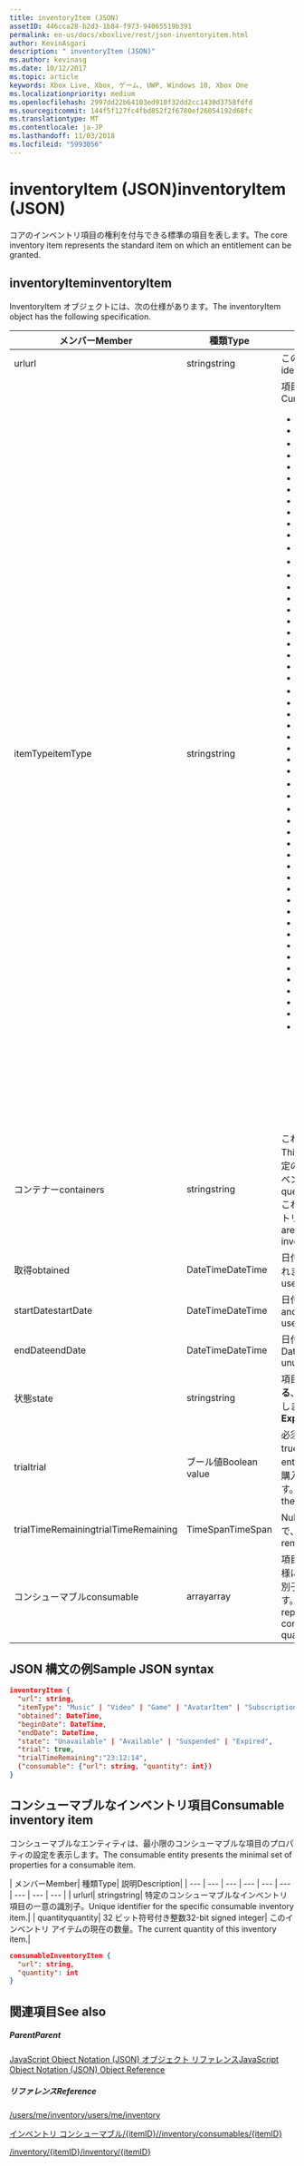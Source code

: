 ```yaml
---
title: inventoryItem (JSON)
assetID: 446cca28-b2d3-1b84-f973-94065519b391
permalink: en-us/docs/xboxlive/rest/json-inventoryitem.html
author: KevinAsgari
description: " inventoryItem (JSON)"
ms.author: kevinasg
ms.date: 10/12/2017
ms.topic: article
keywords: Xbox Live, Xbox, ゲーム, UWP, Windows 10, Xbox One
ms.localizationpriority: medium
ms.openlocfilehash: 2997dd22b64103ed910f32dd2cc1430d3758fdfd
ms.sourcegitcommit: 144f5f127fc4fbd852f2f6780ef26054192d68fc
ms.translationtype: MT
ms.contentlocale: ja-JP
ms.lasthandoff: 11/03/2018
ms.locfileid: "5993056"
---
```

# <a name="inventoryitem-json"></a><span data-ttu-id="fc4e3-104">inventoryItem (JSON)</span><span class="sxs-lookup"><span data-stu-id="fc4e3-104">inventoryItem (JSON)</span></span>
<span data-ttu-id="fc4e3-105">コアのインベントリ項目の権利を付与できる標準の項目を表します。</span><span class="sxs-lookup"><span data-stu-id="fc4e3-105">The core inventory item represents the standard item on which an entitlement can be granted.</span></span>
<a id="ID4EN"></a>


## <a name="inventoryitem"></a><span data-ttu-id="fc4e3-106">inventoryItem</span><span class="sxs-lookup"><span data-stu-id="fc4e3-106">inventoryItem</span></span>

<span data-ttu-id="fc4e3-107">InventoryItem オブジェクトには、次の仕様があります。</span><span class="sxs-lookup"><span data-stu-id="fc4e3-107">The inventoryItem object has the following specification.</span></span>

| <span data-ttu-id="fc4e3-108">メンバー</span><span class="sxs-lookup"><span data-stu-id="fc4e3-108">Member</span></span>| <span data-ttu-id="fc4e3-109">種類</span><span class="sxs-lookup"><span data-stu-id="fc4e3-109">Type</span></span>| <span data-ttu-id="fc4e3-110">説明</span><span class="sxs-lookup"><span data-stu-id="fc4e3-110">Description</span></span>|
| --- | --- | --- |
| <span data-ttu-id="fc4e3-111">url</span><span class="sxs-lookup"><span data-stu-id="fc4e3-111">url</span></span>| <span data-ttu-id="fc4e3-112">string</span><span class="sxs-lookup"><span data-stu-id="fc4e3-112">string</span></span>| <span data-ttu-id="fc4e3-113">この特定のインベントリ項目の一意の識別子。</span><span class="sxs-lookup"><span data-stu-id="fc4e3-113">Unique identifier for this specific inventory item.</span></span>|
| <span data-ttu-id="fc4e3-114">itemType</span><span class="sxs-lookup"><span data-stu-id="fc4e3-114">itemType</span></span>| <span data-ttu-id="fc4e3-115">string</span><span class="sxs-lookup"><span data-stu-id="fc4e3-115">string</span></span>| <span data-ttu-id="fc4e3-116">項目の種類です。</span><span class="sxs-lookup"><span data-stu-id="fc4e3-116">Type of the item.</span></span> <span data-ttu-id="fc4e3-117">現在の値します。</span><span class="sxs-lookup"><span data-stu-id="fc4e3-117">Current values are</span></span> <ul><li><b><span data-ttu-id="fc4e3-118">Unknown</span><span class="sxs-lookup"><span data-stu-id="fc4e3-118">Unknown</span></span></b></li><li><b><span data-ttu-id="fc4e3-119">Game</span><span class="sxs-lookup"><span data-stu-id="fc4e3-119">Game</span></span></b></li><li><b><span data-ttu-id="fc4e3-120">映画</span><span class="sxs-lookup"><span data-stu-id="fc4e3-120">Movie</span></span></b></li><li> <b><span data-ttu-id="fc4e3-121">TVShow</span><span class="sxs-lookup"><span data-stu-id="fc4e3-121">TVShow</span></span></b></li><li><b><span data-ttu-id="fc4e3-122">MusicVideo</span><span class="sxs-lookup"><span data-stu-id="fc4e3-122">MusicVideo</span></span></b></li><li><b><span data-ttu-id="fc4e3-123">GameTrial</span><span class="sxs-lookup"><span data-stu-id="fc4e3-123">GameTrial</span></span></b></li><li><b><span data-ttu-id="fc4e3-124">ViralVideo</span><span class="sxs-lookup"><span data-stu-id="fc4e3-124">ViralVideo</span></span></b></li><li><b><span data-ttu-id="fc4e3-125">TVEpisode</span><span class="sxs-lookup"><span data-stu-id="fc4e3-125">TVEpisode</span></span></b></li><li><b><span data-ttu-id="fc4e3-126">TVSeason</span><span class="sxs-lookup"><span data-stu-id="fc4e3-126">TVSeason</span></span></b></li><li><b><span data-ttu-id="fc4e3-127">TVSeries</span><span class="sxs-lookup"><span data-stu-id="fc4e3-127">TVSeries</span></span></b></li><li><b><span data-ttu-id="fc4e3-128">VideoPreview</span><span class="sxs-lookup"><span data-stu-id="fc4e3-128">VideoPreview</span></span></b></li><li><b><span data-ttu-id="fc4e3-129">ポスター</span><span class="sxs-lookup"><span data-stu-id="fc4e3-129">Poster</span></span></b></li><li><b><span data-ttu-id="fc4e3-130">ポッド キャスト</span><span class="sxs-lookup"><span data-stu-id="fc4e3-130">Podcast</span></span></b></li><li><b><span data-ttu-id="fc4e3-131">画像</span><span class="sxs-lookup"><span data-stu-id="fc4e3-131">Image</span></span></b></li><li><b><span data-ttu-id="fc4e3-132">BoxArt</span><span class="sxs-lookup"><span data-stu-id="fc4e3-132">BoxArt</span></span></b></li><li><b><span data-ttu-id="fc4e3-133">ArtistPicture</span><span class="sxs-lookup"><span data-stu-id="fc4e3-133">ArtistPicture</span></span></b></li><li><b><span data-ttu-id="fc4e3-134">GameContent</span><span class="sxs-lookup"><span data-stu-id="fc4e3-134">GameContent</span></span></b></li><li><b><span data-ttu-id="fc4e3-135">GameDemo</span><span class="sxs-lookup"><span data-stu-id="fc4e3-135">GameDemo</span></span></b></li><li><b><span data-ttu-id="fc4e3-136">Theme</span><span class="sxs-lookup"><span data-stu-id="fc4e3-136">Theme</span></span></b></li><li><b><span data-ttu-id="fc4e3-137">XboxOriginalGame</span><span class="sxs-lookup"><span data-stu-id="fc4e3-137">XboxOriginalGame</span></span></b></li><li><b><span data-ttu-id="fc4e3-138">GamerTile</span><span class="sxs-lookup"><span data-stu-id="fc4e3-138">GamerTile</span></span></b></li><li><b><span data-ttu-id="fc4e3-139">ArcadeGame</span><span class="sxs-lookup"><span data-stu-id="fc4e3-139">ArcadeGame</span></span></b></li><li><b><span data-ttu-id="fc4e3-140">GameConsumable</span><span class="sxs-lookup"><span data-stu-id="fc4e3-140">GameConsumable</span></span></b></li><li><b><span data-ttu-id="fc4e3-141">アルバム</span><span class="sxs-lookup"><span data-stu-id="fc4e3-141">Album</span></span></b></li><li><b><span data-ttu-id="fc4e3-142">AlbumDisc</span><span class="sxs-lookup"><span data-stu-id="fc4e3-142">AlbumDisc</span></span></b></li><li><b><span data-ttu-id="fc4e3-143">AlbumArt</span><span class="sxs-lookup"><span data-stu-id="fc4e3-143">AlbumArt</span></span></b></li><li><b><span data-ttu-id="fc4e3-144">GameVideo</span><span class="sxs-lookup"><span data-stu-id="fc4e3-144">GameVideo</span></span></b></li><li><b><span data-ttu-id="fc4e3-145">BackgroundArt</span><span class="sxs-lookup"><span data-stu-id="fc4e3-145">BackgroundArt</span></span></b></li><li><b><span data-ttu-id="fc4e3-146">TVTrailer</span><span class="sxs-lookup"><span data-stu-id="fc4e3-146">TVTrailer</span></span></b></li><li><b><span data-ttu-id="fc4e3-147">GameTrailer</span><span class="sxs-lookup"><span data-stu-id="fc4e3-147">GameTrailer</span></span></b></li><li><b><span data-ttu-id="fc4e3-148">VideoShort</span><span class="sxs-lookup"><span data-stu-id="fc4e3-148">VideoShort</span></span></b></li><li><b><span data-ttu-id="fc4e3-149">バンドル</span><span class="sxs-lookup"><span data-stu-id="fc4e3-149">Bundle</span></span></b></li><li><b><span data-ttu-id="fc4e3-150">XnaCommunityGame</span><span class="sxs-lookup"><span data-stu-id="fc4e3-150">XnaCommunityGame</span></span></b></li><li><b><span data-ttu-id="fc4e3-151">プロモーション</span><span class="sxs-lookup"><span data-stu-id="fc4e3-151">Promotional</span></span></b></li><li><b><span data-ttu-id="fc4e3-152">MovieTrailer</span><span class="sxs-lookup"><span data-stu-id="fc4e3-152">MovieTrailer</span></span></b></li><li><b><span data-ttu-id="fc4e3-153">SlideshowPreviewImage</span><span class="sxs-lookup"><span data-stu-id="fc4e3-153">SlideshowPreviewImage</span></span></b></li><li><b><span data-ttu-id="fc4e3-154">ServerBackedGames</span><span class="sxs-lookup"><span data-stu-id="fc4e3-154">ServerBackedGames</span></span></b></li><li><b><span data-ttu-id="fc4e3-155">Marketplace</span><span class="sxs-lookup"><span data-stu-id="fc4e3-155">Marketplace</span></span></b></li><li><b><span data-ttu-id="fc4e3-156">AvatarItem</span><span class="sxs-lookup"><span data-stu-id="fc4e3-156">AvatarItem</span></span></b></li><li><b><span data-ttu-id="fc4e3-157">LiveApp</span><span class="sxs-lookup"><span data-stu-id="fc4e3-157">LiveApp</span></span></b></li><li><b><span data-ttu-id="fc4e3-158">WebGame</span><span class="sxs-lookup"><span data-stu-id="fc4e3-158">WebGame</span></span></b></li><li><b><span data-ttu-id="fc4e3-159">MobileGame</span><span class="sxs-lookup"><span data-stu-id="fc4e3-159">MobileGame</span></span></b></li><li><b><span data-ttu-id="fc4e3-160">MobilePdlc</span><span class="sxs-lookup"><span data-stu-id="fc4e3-160">MobilePdlc</span></span></b></li><li><b><span data-ttu-id="fc4e3-161">MobileConsumable</span><span class="sxs-lookup"><span data-stu-id="fc4e3-161">MobileConsumable</span></span></b></li><li><b><span data-ttu-id="fc4e3-162">App</span><span class="sxs-lookup"><span data-stu-id="fc4e3-162">App</span></span></b></li><li><b><span data-ttu-id="fc4e3-163">MetroGame</span><span class="sxs-lookup"><span data-stu-id="fc4e3-163">MetroGame</span></span></b></li><li><b><span data-ttu-id="fc4e3-164">MetroGameContent</span><span class="sxs-lookup"><span data-stu-id="fc4e3-164">MetroGameContent</span></span></b></li><li><b><span data-ttu-id="fc4e3-165">MetroGameConsumable</span><span class="sxs-lookup"><span data-stu-id="fc4e3-165">MetroGameConsumable</span></span></b></li><li><b><span data-ttu-id="fc4e3-166">GameLayer</span><span class="sxs-lookup"><span data-stu-id="fc4e3-166">GameLayer</span></span></b></li><li><b><span data-ttu-id="fc4e3-167">GameActivity</span><span class="sxs-lookup"><span data-stu-id="fc4e3-167">GameActivity</span></span></b></li><li><b><span data-ttu-id="fc4e3-168">GameV2</span><span class="sxs-lookup"><span data-stu-id="fc4e3-168">GameV2</span></span></b></li><li><b><span data-ttu-id="fc4e3-169">SubscriptionV2</span><span class="sxs-lookup"><span data-stu-id="fc4e3-169">SubscriptionV2</span></span></b></li><li><b><span data-ttu-id="fc4e3-170">サブスクリプション</span><span class="sxs-lookup"><span data-stu-id="fc4e3-170">Subscription</span></span></b><br/><br/> <span data-ttu-id="fc4e3-171">**注:** ゲームが**GameV2**によって指定される、コンシューマブルなアドオンです**GameConsumable**、永続的な DLC が**GameContent**します。</span><span class="sxs-lookup"><span data-stu-id="fc4e3-171">**Note:** Games are designated by **GameV2**, consumables are **GameConsumable**, and durable DLC is **GameContent**.</span></span> |
  | <span data-ttu-id="fc4e3-172">コンテナー</span><span class="sxs-lookup"><span data-stu-id="fc4e3-172">containers</span></span> | <span data-ttu-id="fc4e3-173">string</span><span class="sxs-lookup"><span data-stu-id="fc4e3-173">string</span></span> | <span data-ttu-id="fc4e3-174">これは、この項目を含む「コンテナー」のセットです。</span><span class="sxs-lookup"><span data-stu-id="fc4e3-174">This is the set of "containers" that contain this item.</span></span> <span data-ttu-id="fc4e3-175">特定のコンテナーに参加している項目は、ユーザーのインベントリを照会できます。</span><span class="sxs-lookup"><span data-stu-id="fc4e3-175">A user's inventory can be queried for items that belong to a specific container.</span></span> <span data-ttu-id="fc4e3-176">これらのコンテナーは、項目に追加されると、インベントリの購入によって決定されます。</span><span class="sxs-lookup"><span data-stu-id="fc4e3-176">These containers are determined when the item is added to the inventory by purchase.</span></span> |
  | <span data-ttu-id="fc4e3-177">取得</span><span class="sxs-lookup"><span data-stu-id="fc4e3-177">obtained</span></span> | <span data-ttu-id="fc4e3-178">DateTime</span><span class="sxs-lookup"><span data-stu-id="fc4e3-178">DateTime</span></span> | <span data-ttu-id="fc4e3-179">日付と時刻の項目は、ユーザーのインベントリに追加されました。</span><span class="sxs-lookup"><span data-stu-id="fc4e3-179">Date and time the item was added to the user's inventory.</span></span> |
  | <span data-ttu-id="fc4e3-180">startDate</span><span class="sxs-lookup"><span data-stu-id="fc4e3-180">startDate</span></span> | <span data-ttu-id="fc4e3-181">DateTime</span><span class="sxs-lookup"><span data-stu-id="fc4e3-181">DateTime</span></span> | <span data-ttu-id="fc4e3-182">日付と時刻になった、または使用可能になります。</span><span class="sxs-lookup"><span data-stu-id="fc4e3-182">Date and time the item became or will become available for use.</span></span> |
  | <span data-ttu-id="fc4e3-183">endDate</span><span class="sxs-lookup"><span data-stu-id="fc4e3-183">endDate</span></span> | <span data-ttu-id="fc4e3-184">DateTime</span><span class="sxs-lookup"><span data-stu-id="fc4e3-184">DateTime</span></span> | <span data-ttu-id="fc4e3-185">日付と時刻になった、または使用できなくなります。</span><span class="sxs-lookup"><span data-stu-id="fc4e3-185">Date and time the item became or will become unusable.</span></span> |
  | <span data-ttu-id="fc4e3-186">状態</span><span class="sxs-lookup"><span data-stu-id="fc4e3-186">state</span></span> | <span data-ttu-id="fc4e3-187">string</span><span class="sxs-lookup"><span data-stu-id="fc4e3-187">string</span></span> | <span data-ttu-id="fc4e3-188">項目の状態。</span><span class="sxs-lookup"><span data-stu-id="fc4e3-188">The state of the item.</span></span> <span data-ttu-id="fc4e3-189">値は**有効になっている**、**中断**、**有効期限が切れて**、**キャンセル**、**更新**を許可します。</span><span class="sxs-lookup"><span data-stu-id="fc4e3-189">Allowed values are **Enabled**, **Suspended**, **Expired**, **Canceled**, **Renewed**.</span></span>  |
  | <span data-ttu-id="fc4e3-190">trial</span><span class="sxs-lookup"><span data-stu-id="fc4e3-190">trial</span></span> | <span data-ttu-id="fc4e3-191">ブール値</span><span class="sxs-lookup"><span data-stu-id="fc4e3-191">Boolean value</span></span> | <span data-ttu-id="fc4e3-192">必須。</span><span class="sxs-lookup"><span data-stu-id="fc4e3-192">Required.</span></span> <span data-ttu-id="fc4e3-193">この権利が、試用版である場合は true。それ以外の場合は false です。</span><span class="sxs-lookup"><span data-stu-id="fc4e3-193">True if this entitlement is a trial; otherwise, false.</span></span> <span data-ttu-id="fc4e3-194">権利の試用版を購入し、通常版を購入する場合は、両方が表示されます。</span><span class="sxs-lookup"><span data-stu-id="fc4e3-194">If you buy the trial version of an entitlement and then buy the full version, you will receive both.</span></span> |
  | <span data-ttu-id="fc4e3-195">trialTimeRemaining</span><span class="sxs-lookup"><span data-stu-id="fc4e3-195">trialTimeRemaining</span></span> | <span data-ttu-id="fc4e3-196">TimeSpan</span><span class="sxs-lookup"><span data-stu-id="fc4e3-196">TimeSpan</span></span> | <span data-ttu-id="fc4e3-197">Null 許容します。</span><span class="sxs-lookup"><span data-stu-id="fc4e3-197">Nullable.</span></span> <span data-ttu-id="fc4e3-198">どのくらいの時間は、分単位で、試用版に残っています。</span><span class="sxs-lookup"><span data-stu-id="fc4e3-198">How much time is remaining on the trial, in minutes.</span></span> |
  | <span data-ttu-id="fc4e3-199">コンシューマブル</span><span class="sxs-lookup"><span data-stu-id="fc4e3-199">consumable</span></span> | <span data-ttu-id="fc4e3-200">array</span><span class="sxs-lookup"><span data-stu-id="fc4e3-200">array</span></span> | <span data-ttu-id="fc4e3-201">項目がコンシューマブルの場合は、その現在の数量と同様に、コンシューマブルなインベントリ項目の一意の識別子 (リンク) の場合は、なインライン表現が含まれます。</span><span class="sxs-lookup"><span data-stu-id="fc4e3-201">If the items is consumable, this contains an inline representation of the unique identifier (link) for the consumable inventory item, as well as its current quantity.</span></span> |

<a id="ID4EMAAC"></a>


## <a name="sample-json-syntax"></a><span data-ttu-id="fc4e3-202">JSON 構文の例</span><span class="sxs-lookup"><span data-stu-id="fc4e3-202">Sample JSON syntax</span></span>


```json
inventoryItem {
  "url": string,
  "itemType": "Music" | "Video" | "Game" | "AvatarItem" | "Subscription" | "DLC" | "Consumable" | ...,
  "obtained": DateTime,
  "beginDate": DateTime,
  "endDate": DateTime,
  "state": "Unavailable" | "Available" | "Suspended" | "Expired",
  "trial": true,
  "trialTimeRemaining":"23:12:14",
  ("consumable": {"url": string, "quantity": int})
}

```


<a id="ID4EVAAC"></a>


## <a name="consumable-inventory-item"></a><span data-ttu-id="fc4e3-203">コンシューマブルなインベントリ項目</span><span class="sxs-lookup"><span data-stu-id="fc4e3-203">Consumable inventory item</span></span>

<span data-ttu-id="fc4e3-204">コンシューマブルなエンティティは、最小限のコンシューマブルな項目のプロパティの設定を表示します。</span><span class="sxs-lookup"><span data-stu-id="fc4e3-204">The consumable entity presents the minimal set of properties for a consumable item.</span></span>

| <span data-ttu-id="fc4e3-205">メンバー</span><span class="sxs-lookup"><span data-stu-id="fc4e3-205">Member</span></span>| <span data-ttu-id="fc4e3-206">種類</span><span class="sxs-lookup"><span data-stu-id="fc4e3-206">Type</span></span>| <span data-ttu-id="fc4e3-207">説明</span><span class="sxs-lookup"><span data-stu-id="fc4e3-207">Description</span></span>|
| --- | --- | --- | --- | --- | --- | --- | --- | --- |
| <span data-ttu-id="fc4e3-208">url</span><span class="sxs-lookup"><span data-stu-id="fc4e3-208">url</span></span>| <span data-ttu-id="fc4e3-209">string</span><span class="sxs-lookup"><span data-stu-id="fc4e3-209">string</span></span>| <span data-ttu-id="fc4e3-210">特定のコンシューマブルなインベントリ項目の一意の識別子。</span><span class="sxs-lookup"><span data-stu-id="fc4e3-210">Unique identifier for the specific consumable inventory item.</span></span>|
| <span data-ttu-id="fc4e3-211">quantity</span><span class="sxs-lookup"><span data-stu-id="fc4e3-211">quantity</span></span>| <span data-ttu-id="fc4e3-212">32 ビット符号付き整数</span><span class="sxs-lookup"><span data-stu-id="fc4e3-212">32-bit signed integer</span></span>| <span data-ttu-id="fc4e3-213">このインベントリ アイテムの現在の数量。</span><span class="sxs-lookup"><span data-stu-id="fc4e3-213">The current quantity of this inventory item.</span></span>|


```json
consumableInventoryItem {
  "url": string,
  "quantity": int
}

```


<a id="ID4E4BAC"></a>


## <a name="see-also"></a><span data-ttu-id="fc4e3-214">関連項目</span><span class="sxs-lookup"><span data-stu-id="fc4e3-214">See also</span></span>

<a id="ID4E6BAC"></a>


##### <a name="parent"></a><span data-ttu-id="fc4e3-215">Parent</span><span class="sxs-lookup"><span data-stu-id="fc4e3-215">Parent</span></span>

[<span data-ttu-id="fc4e3-216">JavaScript Object Notation (JSON) オブジェクト リファレンス</span><span class="sxs-lookup"><span data-stu-id="fc4e3-216">JavaScript Object Notation (JSON) Object Reference</span></span>](atoc-xboxlivews-reference-json.md)


<a id="ID4EJCAC"></a>


##### <a name="reference"></a><span data-ttu-id="fc4e3-217">リファレンス</span><span class="sxs-lookup"><span data-stu-id="fc4e3-217">Reference</span></span>

[<span data-ttu-id="fc4e3-218">/users/me/inventory</span><span class="sxs-lookup"><span data-stu-id="fc4e3-218">/users/me/inventory</span></span>](../uri/marketplace/uri-inventory.md)

 [<span data-ttu-id="fc4e3-219">インベントリ コンシューマブル/{itemID}/</span><span class="sxs-lookup"><span data-stu-id="fc4e3-219">/inventory/consumables/{itemID}</span></span>](../uri/marketplace/uri-inventoryconsumablesitemurl.md)

 [<span data-ttu-id="fc4e3-220">/inventory/{itemID}</span><span class="sxs-lookup"><span data-stu-id="fc4e3-220">/inventory/{itemID}</span></span>](../uri/marketplace/uri-inventoryitemurl.md)
